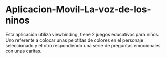 # Aplicacion-Movil-La-voz-de-los-ninos
Esta aplicación utiliza viewbinding, tiene 2 juegos educativos para niños. Uno referente a colocar unas pelotitas de colores en el personaje seleccionado y el otro respondiendo una serie de preguntas emocionales con unas caritas.
